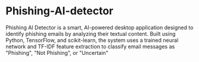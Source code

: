 # Phishing-AI-detector
Phishing AI Detector is a smart, AI-powered desktop application designed to identify phishing emails by analyzing their textual content. Built using Python, TensorFlow, and scikit-learn, the system uses a trained neural network and TF-IDF feature extraction to classify email messages as "Phishing", "Not Phishing", or "Uncertain"
